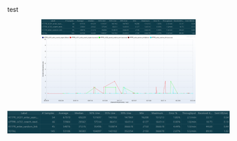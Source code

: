 test
<p align="center">
  <img src="Test_Results/1.aggregate_report.png" width="350" title="hover text">
  <img src="Test_Results/2.transactions_per_second.png" width="350" alt="accessibility text">
</p>

![Alt text](Test_Results/1.aggregate_report.png?raw=true "Title")
